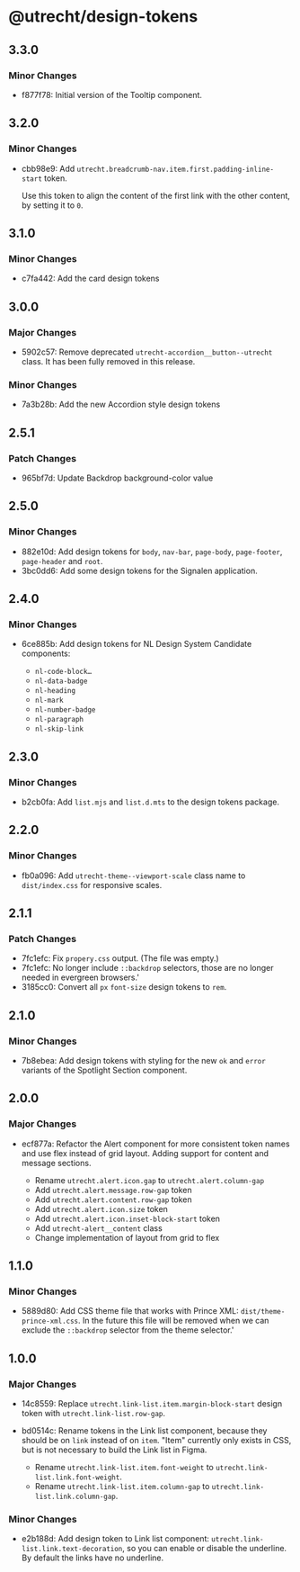 # @utrecht/design-tokens

## 3.3.0

### Minor Changes

- f877f78: Initial version of the Tooltip component.

## 3.2.0

### Minor Changes

- cbb98e9: Add `utrecht.breadcrumb-nav.item.first.padding-inline-start` token.

  Use this token to align the content of the first link with the other content, by setting it to `0`.

## 3.1.0

### Minor Changes

- c7fa442: Add the card design tokens

## 3.0.0

### Major Changes

- 5902c57: Remove deprecated `utrecht-accordion__button--utrecht` class. It has been fully removed in this release.

### Minor Changes

- 7a3b28b: Add the new Accordion style design tokens

## 2.5.1

### Patch Changes

- 965bf7d: Update Backdrop background-color value

## 2.5.0

### Minor Changes

- 882e10d: Add design tokens for `body`, `nav-bar`, `page-body`, `page-footer`, `page-header` and `root`.
- 3bc0dd6: Add some design tokens for the Signalen application.

## 2.4.0

### Minor Changes

- 6ce885b: Add design tokens for NL Design System Candidate components:

  - `nl-code-block…`
  - `nl-data-badge`
  - `nl-heading`
  - `nl-mark`
  - `nl-number-badge`
  - `nl-paragraph`
  - `nl-skip-link`

## 2.3.0

### Minor Changes

- b2cb0fa: Add `list.mjs` and `list.d.mts` to the design tokens package.

## 2.2.0

### Minor Changes

- fb0a096: Add `utrecht-theme--viewport-scale` class name to `dist/index.css` for responsive scales.

## 2.1.1

### Patch Changes

- 7fc1efc: Fix `propery.css` output. (The file was empty.)
- 7fc1efc: No longer include `::backdrop` selectors, those are no longer needed in evergreen browsers.'
- 3185cc0: Convert all `px` `font-size` design tokens to `rem`.

## 2.1.0

### Minor Changes

- 7b8ebea: Add design tokens with styling for the new `ok` and `error` variants of the Spotlight Section component.

## 2.0.0

### Major Changes

- ecf877a: Refactor the Alert component for more consistent token names and use flex instead of grid layout. Adding support for content and message sections.

  - Rename `utrecht.alert.icon.gap` to `utrecht.alert.column-gap`
  - Add `utrecht.alert.message.row-gap` token
  - Add `utrecht.alert.content.row-gap` token
  - Add `utrecht.alert.icon.size` token
  - Add `utrecht.alert.icon.inset-block-start` token
  - Add `utrecht-alert__content` class
  - Change implementation of layout from grid to flex

## 1.1.0

### Minor Changes

- 5889d80: Add CSS theme file that works with Prince XML: `dist/theme-prince-xml.css`. In the future this file will be removed when we can exclude the `::backdrop` selector from the theme selector.'

## 1.0.0

### Major Changes

- 14c8559: Replace `utrecht.link-list.item.margin-block-start` design token with `utrecht.link-list.row-gap`.
- bd0514c: Rename tokens in the Link list component, because they should be on `link` instead of on `item`. "Item" currently only exists in CSS, but is not necessary to build the Link list in Figma.

  - Rename `utrecht.link-list.item.font-weight` to `utrecht.link-list.link.font-weight`.
  - Rename `utrecht.link-list.item.column-gap` to `utrecht.link-list.link.column-gap`.

### Minor Changes

- e2b188d: Add design token to Link list component: `utrecht.link-list.link.text-decoration`, so you can enable or disable the underline. By default the links have no underline.
